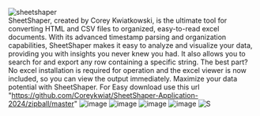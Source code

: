


![sheetshaper](https://user-images.githubusercontent.com/121850504/215518162-7571003b-35d9-4bc9-aa26-ed7ddb339148.png) <br>
SheetShaper, created by Corey Kwiatkowski, is the ultimate tool for converting HTML and CSV files to organized, easy-to-read excel documents. With its advanced timestamp parsing and organization capabilities, SheetShaper makes it easy to analyze and visualize your data, providing you with insights you never knew you had. It also allows you to search for and export any row containing a specific string. The best part? No excel installation is required for operation and the excel viewer is now included, so you can view the output immediately. Maximize your data potential with SheetShaper. For Easy download use this url "https://github.com/Coreykwiat/SheetShaper-Application-2024/zipball/master"
![image](https://user-images.githubusercontent.com/121850504/215585014-b84d8a77-8859-42c7-b7c4-fc0eeeedae72.png)
![image](https://user-images.githubusercontent.com/121850504/217286001-57664736-91c7-4fbf-9c0a-67c909745cfe.png)
![image](https://user-images.githubusercontent.com/121850504/215518871-f9cc56be-16d1-4154-b0ae-be7829e0e6cd.png)
![image](https://user-images.githubusercontent.com/121850504/215520177-cd37d996-a527-4f6b-b4a4-85efed48c496.png)
![S](https://user-images.githubusercontent.com/121850504/215572765-4573a6e2-308a-4609-ab2e-dc1e12dbecd5.png)



